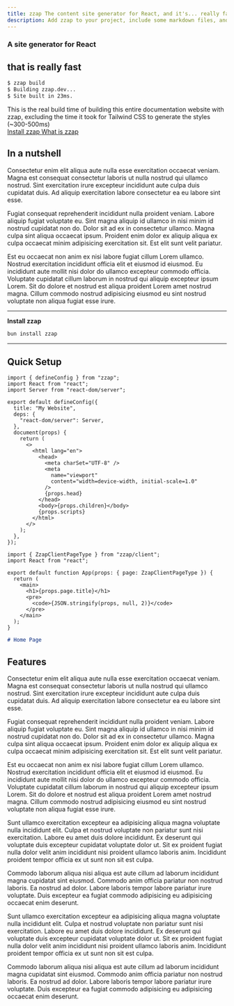 ```yaml
---
title: zzap The content site generator for React, and it's... really fast
description: Add zzap to your project, include some markdown files, and trust zzap to build your site in milliseconds.
---
```


<div
  class="tw-mb-16 tw-flex tw-flex-col tw-items-center tw-justify-center tw-gap-6"
>
  <h3 class="tw-m-0 tw-text-[20pt] tw-text-center">A site generator for React</h3>
  <h2
    class="tw-m-0  tw-text-center tw-text-[50pt] tw-font-extrabold tw-leading-none"
  >
    that is
    <span
      class="tw-bg-gradient-to-r tw-from-yellow-400 tw-to-amber-200 tw-bg-clip-text tw-text-transparent"
      >really</span
    >
    fast
  </h2>

<div class="[&_*]:tw-m-0">

```sh
$ zzap build
$ Building zzap.dev...
$ Site built in 23ms.
```

</div>

  <span class="tw-text-sm tw-text-center tw-w-8/12 ">
    This is the real build time of building this entire documentation website
    with zzap, excluding the time it took for Tailwind CSS to generate the
    styles (~300-500ms)
  </span>

  <div class="tw-flex tw-gap-4">
    <a href="/docs/intro/installation" class="tw-flex" role="button">
      Install zzap
    </a>
    <a href="/docs/intro/what-is-zzap" class="tw-flex contrast outline" role="button">
      What is zzap
    </a>
  </div>
</div>

<div class="tw-container tw-max-w-[960px] tw-mx-auto">

## In a nutshell

Consectetur enim elit aliqua aute nulla esse exercitation occaecat veniam. Magna est consequat consectetur laboris ut nulla nostrud qui ullamco nostrud. Sint exercitation irure excepteur incididunt aute culpa duis cupidatat duis. Ad aliquip exercitation labore consectetur ea eu labore sint esse.

Fugiat consequat reprehenderit incididunt nulla proident veniam. Labore aliquip fugiat voluptate eu. Sint magna aliquip id ullamco in nisi minim id nostrud cupidatat non do. Dolor sit ad ex in consectetur ullamco. Magna culpa sint aliqua occaecat ipsum. Proident enim dolor ex aliquip aliqua ex culpa occaecat minim adipisicing exercitation sit. Est elit sunt velit pariatur.

Est eu occaecat non anim ex nisi labore fugiat cillum Lorem ullamco. Nostrud exercitation incididunt officia elit et eiusmod id eiusmod. Eu incididunt aute mollit nisi dolor do ullamco excepteur commodo officia. Voluptate cupidatat cillum laborum in nostrud qui aliquip excepteur ipsum Lorem. Sit do dolore et nostrud est aliqua proident Lorem amet nostrud magna. Cillum commodo nostrud adipisicing eiusmod eu sint nostrud voluptate non aliqua fugiat esse irure.

---

**Install zzap**

```sh
bun install zzap
```

---

## Quick Setup

```tsx
import { defineConfig } from "zzap";
import React from "react";
import Server from "react-dom/server";

export default defineConfig({
  title: "My Website",
  deps: {
    "react-dom/server": Server,
  },
  document(props) {
    return (
      <>
        <html lang="en">
          <head>
            <meta charSet="UTF-8" />
            <meta
              name="viewport"
              content="width=device-width, initial-scale=1.0"
            />
            {props.head}
          </head>
          <body>{props.children}</body>
          {props.scripts}
        </html>
      </>
    );
  },
});
```

```tsx
import { ZzapClientPageType } from "zzap/client";
import React from "react";

export default function App(props: { page: ZzapClientPageType }) {
  return (
    <main>
      <h1>{props.page.title}</h1>
      <pre>
        <code>{JSON.stringify(props, null, 2)}</code>
      </pre>
    </main>
  );
}
```

```md
# Home Page
```

## Features

Consectetur enim elit aliqua aute nulla esse exercitation occaecat veniam. Magna est consequat consectetur laboris ut nulla nostrud qui ullamco nostrud. Sint exercitation irure excepteur incididunt aute culpa duis cupidatat duis. Ad aliquip exercitation labore consectetur ea eu labore sint esse.

Fugiat consequat reprehenderit incididunt nulla proident veniam. Labore aliquip fugiat voluptate eu. Sint magna aliquip id ullamco in nisi minim id nostrud cupidatat non do. Dolor sit ad ex in consectetur ullamco. Magna culpa sint aliqua occaecat ipsum. Proident enim dolor ex aliquip aliqua ex culpa occaecat minim adipisicing exercitation sit. Est elit sunt velit pariatur.

Est eu occaecat non anim ex nisi labore fugiat cillum Lorem ullamco. Nostrud exercitation incididunt officia elit et eiusmod id eiusmod. Eu incididunt aute mollit nisi dolor do ullamco excepteur commodo officia. Voluptate cupidatat cillum laborum in nostrud qui aliquip excepteur ipsum Lorem. Sit do dolore et nostrud est aliqua proident Lorem amet nostrud magna. Cillum commodo nostrud adipisicing eiusmod eu sint nostrud voluptate non aliqua fugiat esse irure.

Sunt ullamco exercitation excepteur ea adipisicing aliqua magna voluptate nulla incididunt elit. Culpa et nostrud voluptate non pariatur sunt nisi exercitation. Labore eu amet duis dolore incididunt. Ex deserunt qui voluptate duis excepteur cupidatat voluptate dolor ut. Sit ex proident fugiat nulla dolor velit anim incididunt nisi proident ullamco laboris anim. Incididunt proident tempor officia ex ut sunt non sit est culpa.

Commodo laborum aliqua nisi aliqua est aute cillum ad laborum incididunt magna cupidatat sint eiusmod. Commodo anim officia pariatur non nostrud laboris. Ea nostrud ad dolor. Labore laboris tempor labore pariatur irure voluptate. Duis excepteur ea fugiat commodo adipisicing eu adipisicing occaecat enim deserunt.

Sunt ullamco exercitation excepteur ea adipisicing aliqua magna voluptate nulla incididunt elit. Culpa et nostrud voluptate non pariatur sunt nisi exercitation. Labore eu amet duis dolore incididunt. Ex deserunt qui voluptate duis excepteur cupidatat voluptate dolor ut. Sit ex proident fugiat nulla dolor velit anim incididunt nisi proident ullamco laboris anim. Incididunt proident tempor officia ex ut sunt non sit est culpa.

Commodo laborum aliqua nisi aliqua est aute cillum ad laborum incididunt magna cupidatat sint eiusmod. Commodo anim officia pariatur non nostrud laboris. Ea nostrud ad dolor. Labore laboris tempor labore pariatur irure voluptate. Duis excepteur ea fugiat commodo adipisicing eu adipisicing occaecat enim deserunt.

</div>

